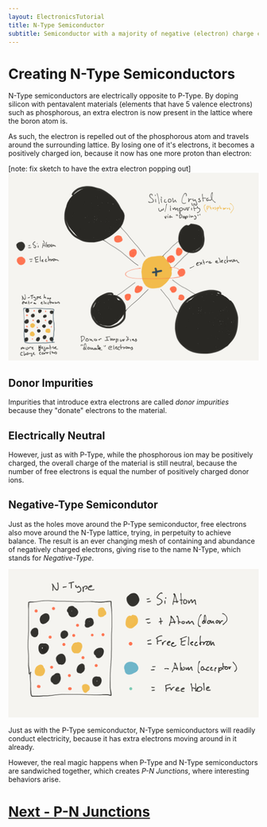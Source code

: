```yaml
---
layout: ElectronicsTutorial
title: N-Type Semiconductor
subtitle: Semiconductor with a majority of negative (electron) charge carriers.
---
```


# Creating N-Type Semiconductors

N-Type semiconductors are electrically opposite to P-Type. By doping silicon with pentavalent materials (elements that have 5 valence electrons) such as phosphorous, an extra electron is now present in the lattice where the boron atom is. 

As such, the electron is repelled out of the phosphorous atom and travels around the surrounding lattice. By losing one of it's electrons, it becomes a positively charged ion, because it now has one more proton than electron:

[note: fix sketch to have the extra electron popping out]
![](../Sketches/N-Type_silicon_crystal.png)

## Donor Impurities

Impurities that introduce extra electrons are called _donor impurities_ because they "donate" electrons to the material.

## Electrically Neutral

However, just as with P-Type, while the phosphorous ion may be positively charged, the overall charge of the material is still neutral, because the number of free electrons is equal the number of positively charged donor ions.

## Negative-Type Semicondutor

Just as the holes move around the P-Type semiconductor, free electrons also move around the N-Type lattice, trying, in perpetuity to achieve balance. The result is an ever changing mesh of containing and abundance of negatively charged electrons, giving rise to the name N-Type, which stands for _Negative-Type_.

![](../Sketches/N-Type_Semiconductor_Lattice.png)

Just as with the P-Type semiconductor, N-Type semiconductors will readily conduct electricity, because it has extra electrons moving around in it already.

However, the real magic happens when P-Type and N-Type semiconductors are sandwiched together, which creates _P-N Junctions_, where interesting behaviors arise.

# [Next - P-N Junctions](../P-N_Junctions)
